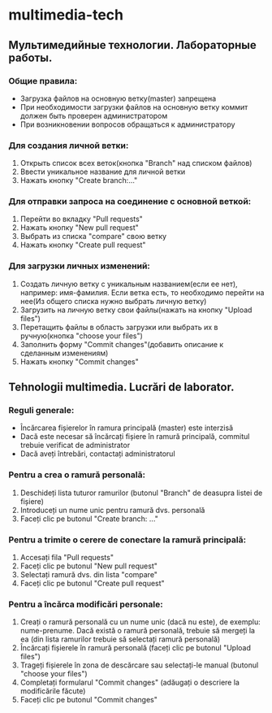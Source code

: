 # multimedia-tech

## Мультимедийные технологии. Лабораторные работы.

### Общие правила:
* Загрузка файлов на основную ветку(master) запрещена
* При необходимости загрузки файлов на основную ветку коммит должен быть проверен администратором
* При возникновении вопросов обращаться к администратору

### Для создания личной ветки:
<ol>
  <li>Открыть список всех веток(кнопка "Branch" над списком файлов)</li>
  <li>Ввести уникальное название для личной ветки</li>
  <li>Нажать кнопку "Create branch:..."</li>
</ol>

### Для отправки запроса на соединение с основной веткой:
<ol>
  <li>Перейти во вкладку "Pull requests"</li>
  <li>Нажать кнопку "New pull request"</li>
  <li>Выбрать из списка "compare" свою ветку</li>
  <li>Нажать кнопку "Create pull request"</li>
</ol>

### Для загрузки личных изменений:
<ol>
  <li>Создать личную ветку с уникальным названием(если ее нет), например: имя-фамилия. Если ветка есть, то необходимо перейти на нее(Из общего списка нужно выбрать личную ветку)</li>
  <li>Загрузить на личную ветку свои файлы(нажать на кнопку "Upload files")</li>
  <li>Перетащить файлы в область загрузки или выбрать их в ручную(кнопка "choose your files")</li>
  <li>Заполнить форму "Commit changes"(добавить описание к сделанным изменениям)</li>
  <li>Нажать кнопку "Commit changes"</li>
</ol>

## Tehnologii multimedia. Lucrări de laborator.

### Reguli generale:
* Încărcarea fișierelor în ramura principală (master) este interzisă
* Dacă este necesar să încărcați fișiere în ramură principală, commitul trebuie verificat de administrator
* Dacă aveți întrebări, contactați administratorul

### Pentru a crea o ramură personală:
<ol>
    <li>Deschideți lista tuturor ramurilor (butonul "Branch" de deasupra listei de fișiere)</li>
    <li>Introduceți un nume unic pentru ramură dvs. personală</li>
    <li>Faceți clic pe butonul "Create branch: ..."</li>
</ol>

### Pentru a trimite o cerere de conectare la ramură principală:
<ol>
    <li>Accesați fila "Pull requests"</li>
    <li>Faceți clic pe butonul "New pull request"</li>
    <li>Selectați ramură dvs. din lista "compare"</li>
    <li>Faceți clic pe butonul "Create pull request"</li>
</ol>

### Pentru a încărca modificări personale:
<ol>
    <li>Creați o ramură personală cu un nume unic (dacă nu este), de exemplu: nume-prenume. Dacă există o ramură personală, trebuie să mergeți la ea (din lista ramurilor trebuie să selectați ramură personală)</li>
    <li>Încărcați fișierele în ramură personală (faceți clic pe butonul "Upload files")</li>
    <li>Trageți fișierele în zona de descărcare sau selectați-le manual (butonul "choose your files")</li>
    <li>Completați formularul "Commit changes" (adăugați o descriere la modificările făcute)</li>
    <li>Faceți clic pe butonul "Commit changes"</li>
</ol>
